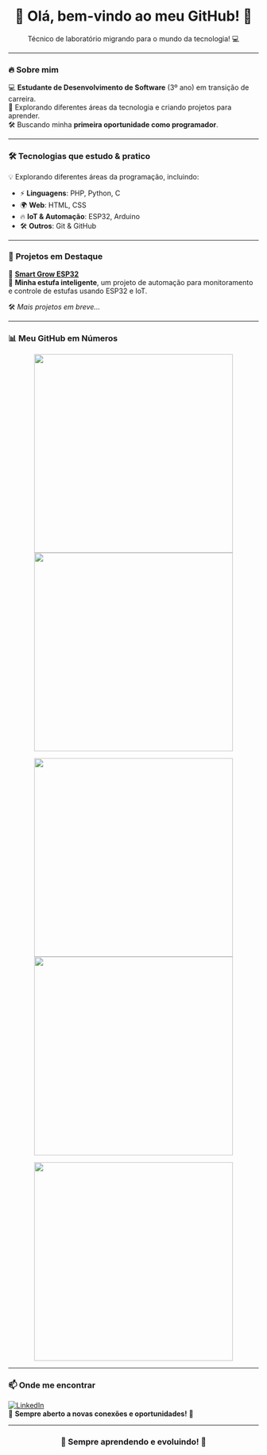 <h1 align="center">👋 Olá, bem-vindo ao meu GitHub! 🚀</h1>

<p align="center">
  Técnico de laboratório migrando para o mundo da tecnologia! 💻  
</p>

---

### 🔥 Sobre mim  
💻 **Estudante de Desenvolvimento de Software** (3º ano) em transição de carreira.  
🚀 Explorando diferentes áreas da tecnologia e criando projetos para aprender.  
🛠️ Buscando minha **primeira oportunidade como programador**.  

---

### 🛠️ **Tecnologias que estudo & pratico**  
💡 Explorando diferentes áreas da programação, incluindo:  

- ⚡ **Linguagens**: PHP, Python, C  
- 🌍 **Web**: HTML, CSS  
- 🔥 **IoT & Automação**: ESP32, Arduino  
- 🛠️ **Outros**: Git & GitHub  

---

### 🚀 **Projetos em Destaque**  

📌 **[Smart Grow ESP32](https://github.com/RTeixe0/Smart-Grow_ESP32)**  
🔹 **Minha estufa inteligente**, um projeto de automação para monitoramento e controle de estufas usando ESP32 e IoT.  

🛠️ *Mais projetos em breve...*  

---

### 📊 Meu GitHub em Números  

<p align="center">
  <img width="400" src="https://github-readme-stats.vercel.app/api?username=RTeixe0&show_icons=true&theme=tokyonight&count_private=true">
  <img width="400" src="https://github-readme-streak-stats.herokuapp.com/?user=RTeixe0&theme=tokyonight">
</p>

<p align="center">
  <img width="400" src="https://github-profile-summary-cards.vercel.app/api/cards/repos-per-language?username=RTeixe0&theme=tokyonight">
  <img width="400" src="https://github-profile-summary-cards.vercel.app/api/cards/most-commit-language?username=RTeixe0&theme=tokyonight">
</p>

<p align="center">
  <img width="400" src="https://github-profile-summary-cards.vercel.app/api/cards/profile-details?username=RTeixe0&theme=tokyonight">
</p>


---

### 📫 **Onde me encontrar**  

[![LinkedIn](https://img.shields.io/badge/LinkedIn-Perfil-blue?logo=linkedin)](https://www.linkedin.com/in/renan-teixeira-89b348150/)  
📌 **Sempre aberto a novas conexões e oportunidades!** 🚀  

---

<h3 align="center">🚀 Sempre aprendendo e evoluindo! 🚀</h3>
